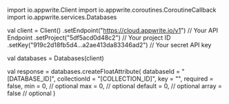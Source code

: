 import io.appwrite.Client
import io.appwrite.coroutines.CoroutineCallback
import io.appwrite.services.Databases

val client = Client()
    .setEndpoint("https://cloud.appwrite.io/v1") // Your API Endpoint
    .setProject("5df5acd0d48c2") // Your project ID
    .setKey("919c2d18fb5d4...a2ae413da83346ad2") // Your secret API key

val databases = Databases(client)

val response = databases.createFloatAttribute(
    databaseId = "[DATABASE_ID]",
    collectionId = "[COLLECTION_ID]",
    key = "",
    required = false,
    min = 0, // optional
    max = 0, // optional
    default = 0, // optional
    array = false // optional
)
